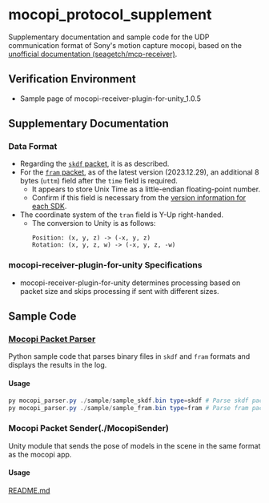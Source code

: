 # mocopi_protocol_supplement

Supplementary documentation and sample code for the UDP communication format of Sony's motion capture mocopi, based on the [unofficial documentation (seagetch/mcp-receiver)](https://github.com/seagetch/mcp-receiver/blob/main/doc/Protocol.md#skdf-packet-structure).

## Verification Environment
- Sample page of mocopi-receiver-plugin-for-unity_1.0.5

## Supplementary Documentation

### Data Format
- Regarding the [`skdf` packet](https://github.com/seagetch/mcp-receiver/blob/main/doc/Protocol.md#skdf-packet-structure), it is as described.
- For the [`fram` packet](https://github.com/seagetch/mcp-receiver/blob/main/doc/Protocol.md#fram-packet-structure), as of the latest version (2023.12.29), an additional 8 bytes (`uttm`) field after the `time` field is required.
  - It appears to store Unix Time as a little-endian floating-point number.
  - Confirm if this field is necessary from the [version information for each SDK](https://www.sony.net/Products/mocopi-dev/jp/downloads/DownloadInfo.html).
- The coordinate system of the `tran` field is Y-Up right-handed.
  - The conversion to Unity is as follows:
    ```
    Position: (x, y, z) -> (-x, y, z)
    Rotation: (x, y, z, w) -> (-x, y, z, -w)
    ```

### mocopi-receiver-plugin-for-unity Specifications
- mocopi-receiver-plugin-for-unity determines processing based on packet size and skips processing if sent with different sizes.

## Sample Code

### [Mocopi Packet Parser](./parser)
Python sample code that parses binary files in `skdf` and `fram` formats and displays the results in the log.

#### Usage
```powershell
py mocopi_parser.py ./sample/sample_skdf.bin type=skdf # Parse skdf packet format data
py mocopi_parser.py ./sample/sample_fram.bin type=fram # Parse fram packet format data
```

### Mocopi Packet Sender(./MocopiSender)

Unity module that sends the pose of models in the scene in the same format as the mocopi app.

#### Usage
[README.md](./MocopiSender/README.md)
